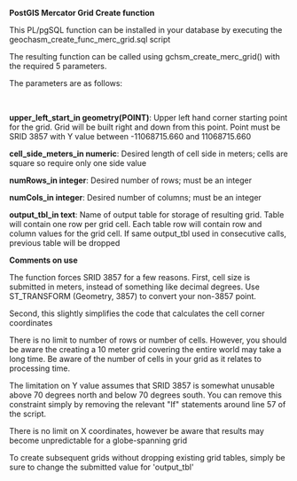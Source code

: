 <strong>PostGIS Mercator Grid Create function</strong>

<p>This PL/pgSQL function can be installed in your database by executing the geochasm_create_func_merc_grid.sql script</p>

<p>The resulting function can be called using gchsm_create_merc_grid() with the required 5 parameters.</p>

<p>The parameters are as follows:</p><br/>
<p><strong>upper_left_start_in geometry(POINT)</strong>: Upper left hand corner starting point for the grid.
Grid will be built right and down from this point. Point must be SRID 3857 with Y value
between -11068715.660 and 11068715.660</p>

<p><strong>cell_side_meters_in numeric</strong>: Desired length of cell side in meters; cells are square so require only one side value</p>
<p><strong>numRows_in integer</strong>: Desired number of rows; must be an integer</p>
<p><strong>numCols_in integer</strong>: Desired number of columns; must be an integer</p>
<p><strong>output_tbl_in text</strong>: Name of output table for storage of resulting grid. Table will contain one row per grid cell. 
Each table row will contain row and column values for the grid cell. If same output_tbl used in consecutive calls,
previous table will be dropped	</p>

<p><strong>Comments on use</strong></p>

<p>The function forces SRID 3857 for a few reasons. 
First, cell size is submitted in meters, instead of something like decimal degrees.
Use ST_TRANSFORM (Geometry, 3857) to convert your non-3857 point.</p>
<p>Second, this slightly simplifies the code that calculates the cell corner coordinates</p>
<p>There is no limit to number of rows or number of cells. 
However, you should be aware the creating a 10 meter grid covering the entire world may take a long time.
Be aware of the number of cells in your grid as it relates to processing time.</p>
<p>The limitation on Y value assumes that SRID 3857 is somewhat unusable 
above 70 degrees north and below 70 degrees south. You can remove this constraint simply 
by removing the relevant "If" statements around line 57 of the script.</p>
<p>There is no limit on X coordinates, however be aware that results may become unpredictable for a globe-spanning grid</p>
<p>To create subsequent grids without dropping existing grid tables, simply be sure
to change the submitted value for 'output_tbl'</p>



